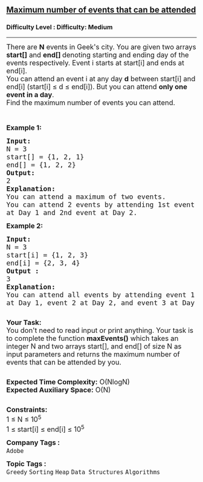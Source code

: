 <h2><a href="https://www.geeksforgeeks.org/problems/maximum-number-of-events-that-can-be-attended--170636/0">Maximum number of events that can be attended</a></h2><h3>Difficulty Level : Difficulty: Medium</h3><hr><div class="problems_problem_content__Xm_eO"><p><span style="font-size:18px">There are <strong>N</strong> events in&nbsp;Geek's city. You are given two arrays <strong>start[]</strong> and <strong>end[] </strong>denoting starting and ending day of the events respectively. Event i starts at start[i] and ends at end[i].<br>
You can attend an event i at any day <strong>d</strong> between start[i] and end[i] (start[i] ≤ d ≤ end[i]). But you can attend <strong>only one event in a day</strong>.<br>
Find the maximum number of events you can attend.</span></p>

<p>&nbsp;</p>

<p><span style="font-size:18px"><strong>Example 1:</strong></span></p>

<pre><span style="font-size:18px"><strong>Input:
</strong>N = 3
start[] = {1, 2, 1}
end[] = {1, 2, 2}
<strong>Output:
</strong>2
<strong>Explanation:</strong>
You can attend a maximum of two events.
You can attend 2 events by attending 1st event
at Day 1 and 2nd event at Day 2.</span>
</pre>

<div><span style="font-size:18px"><strong>Example 2:</strong></span></div>

<pre><span style="font-size:18px"><strong>Input:
</strong>N = 3
start[i] = {1, 2, 3}
end[i] = {2, 3, 4} 
<strong>Output :</strong>
3</span>
<span style="font-size:18px"><strong>Explanation:</strong>
You can attend all events by attending event 1
at Day 1, event 2 at Day 2, and event 3 at Day 3.</span>
</pre>

<p><br>
<span style="font-size:18px"><strong>Your Task:&nbsp;&nbsp;</strong><br>
You don't need to read input or print anything. Your task is to complete the function <strong>maxEvents()</strong>&nbsp;which takes an integer N and two arrays start[], and end[] of size N as input parameters and returns the maximum number of events that can be attended by you.</span></p>

<p><br>
<span style="font-size:18px"><strong>Expected Time Complexity:</strong> O(NlogN)<br>
<strong>Expected Auxiliary Space:</strong> O(N)</span></p>

<p><br>
<span style="font-size:18px"><strong>Constraints:</strong><br>
1 ≤ N ≤ 10<sup>5</sup><br>
1 ≤ start[i]&nbsp;≤ end[i] ≤ 10<sup>5</sup></span></p>
</div><p><span style=font-size:18px><strong>Company Tags : </strong><br><code>Adobe</code>&nbsp;<br><p><span style=font-size:18px><strong>Topic Tags : </strong><br><code>Greedy</code>&nbsp;<code>Sorting</code>&nbsp;<code>Heap</code>&nbsp;<code>Data Structures</code>&nbsp;<code>Algorithms</code>&nbsp;